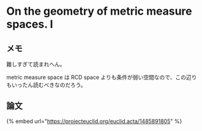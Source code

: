 # On the geometry of metric measure spaces. I

## メモ

難しすぎて読まれへん。

metric measure space は RCD space よりも条件が弱い空間なので、この辺りもいったん読むべきなのだろう。

## 論文

{% embed url="https://projecteuclid.org/euclid.acta/1485891805" %}



